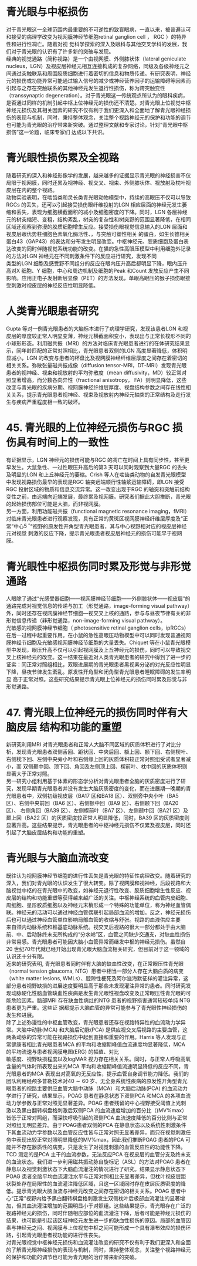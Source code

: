# 青光眼与中枢损伤  
对于青光眼这一全球范围内最重要的不可逆性的致盲眼病，一直以来，被普遍认可和接受的病理学改变为视网膜神经节细胞retinal ganglion cell ， RGC ）的特异性和进行性凋亡。随着对视 觉科学探索的深入及眼科与其他交叉学科的发展，我们对于青光眼的认识有了许多新的突破与发现。  
经典的视觉通路（简称视路）是一个由视网膜、外侧膝状体（lateral geniculate nucleus，LGN）及视皮层神经元相互连接构成的复杂网络，同级及各级神经元之间通过突触联系和周围胶质细胞进行着密切的信息和物质传递。有研究表明，神经元的损伤或功能异常可能通过输入信号的减少或神经营养因子的运输障碍等因素而引起与之存在突触联系的其他神经元发生退行性损伤，称为跨突触变性（transsynaptic degeneration）。对于青光眼这一传统观点所认为的眼科疾病，是否通过同样的机制引起中枢上位神经元的损伤还不清楚。对青光眼上位视觉中枢神经元损伤及其相关因素的研究不仅有利于我们更深入和全面地了解青光眼神经损伤的表现与机制，同时，秉持整体观念，关注整个视路神经元的保护和功能的调节也可能为青光眼的治疗带来新突破。通过整理文献和专家讨论，针对“青光眼中枢损伤”这一论题，临床专家们 达成以下共识。  
#  青光眼性损伤累及全视路  
随着研究的深入和神经影像学的发展，越来越多的证据显示青光眼的神经损害不仅局限于视网膜，同时还累及视神经、视交叉、视束、外侧膝状体、视放射及枕叶视皮层在内的整个视路。  
动物实验表明，在啮齿类和灵长类青光眼动物模型中，持续的高眼压不仅可以导致RGCs 的丢失，还可以引起接受损伤眼纤维投射的LGN 相应层面的神经元发生萎缩和丢失，表现为细胞横截面积的减小及细胞密度的下降。同时，LGN 各层神经元的树突缩短、变粗，结构紊乱，树突的复杂性和树突野的范围显著降低，在相同区域还观察到弥漫的胶质细胞增生反应。接受损伤眼视觉信息输入的LGN 层面和视皮层眼优势柱细胞色素氧化酶活性、，与突触可塑性相关 的蛋白，如生长锥相关蛋白43（GAP43）的表达和分布发生明显改变。中枢神经元、胶质细胞及蛋白表达改变的同时伴随视觉系统功能的改变。在猫的急性高眼压模型中利用细胞外记录的方法对LGN 神经元在不同刺激条件下的反应进行研究，发现不同  
类型的LGN 细胞及感受野不同组分的反应在眼内压升高后都明显下降，眼内压升高对X 细胞、Y 细胞，中心和周边机制及细胞的Peak 和Count 发放反应产生不同影响。应用正电子发射断层显像（PET）的方法发现，单眼高眼压的猴子损伤眼接受刺激时视皮层的神经反应性明显降低。  
#  人类青光眼患者研究  
Gupta 等对一例青光眼患者的大脑标本进行了病理学研究，发现该患者LGN 和视皮层的厚度较正常人明显变薄，神经元横截面积变小，表现出与正常长梭形不同的小球形形态。利用磁共振（MRI）的方法对临床青光眼患者进行的在体研究结果显示，同年龄匹配的正常对照相比，青光眼患者双侧的LGN 高度显著降低，体积明显减小，LGN 的改变与患者的杯盘比及视网膜神经纤维层厚度之间存在着密切的相关关系。弥散张量磁共振成像（diffusion tensor-MRI，DT-MRI）发现青光眼患者的视神经、视束和视放射的平均弥散度（mean diffusivity，MD）较正常对照显著增高，而分数各向异性（fractional anisotropy， FA）则明显降低，这些改变与青光眼的疾病分期、视网膜神经纤维层厚度、视盘结构参数之间存在线性相关关系，提示青光眼患者视神经、视束及视放射内神经元轴突的正常结构及走行发生与疾病严重程度相一致的破坏。  
# 45. 青光眼的上位神经元损伤与RGC 损伤具有时间上的一致性  
有证据显示，LGN 神经元的损伤可能与RGC 的凋亡在时间上具有同步性，甚至更早发生。大鼠急性、一过性眼压升高后的第3 天可以同时观察到大量RGC 的丢失及明显的LGN 和上丘神经元的萎缩。Crish 等人在啮齿类动物的自发青光眼模型中发现视路损伤最早的表现是RGC 轴突远端顺行性轴浆运输障碍，即LGN 接受RGC 投射区域的物质和信息交流异常。这一改变出现于RGC 的轴突和突触前结构变性之前，由远端向近端发展，最终累及视网膜。研究者们据此大胆推断，青光眼的起始损伤部位可能是大脑，而非视网膜。  
另一方面，利用功能磁共振（functional magnetic resonance imaging，fMRI）对临床青光眼患者进行观察发现，具有正常的黄斑区视网膜神经纤维层厚度及“正常”中心$5\,^{\circ}$°视野的原发性开角型青光眼患者，其与中心视野相对应的视皮层神经元对视觉 刺激的反应下降，提示青光眼患者视皮层神经元的损伤可能早于视网膜。  
#  青光眼性中枢损伤同时累及形觉与非形觉通路  
人眼除了通过“光感受器细胞——视网膜神经节细胞——外侧膝状体——视皮层”的通路完成对视觉信息的传递与加工（形觉通路，image-forming visual pathway）外，同时还存在视网膜神经节细胞—视交叉上核的通路，参与与昼夜节律有关的非形觉信息传递（非形觉通路，non-image-forming visual pathway）。  
光敏感的视网膜神经节细胞（ photosensitive retinal ganglion  cells，ipRGCs）在后一过程中起重要作用。在小鼠的急性高眼压动物模型中可以同时发现普通视网膜神经节细胞及光敏感视网膜神经节细胞的大量丢失。Chiquet 等在小鼠青光眼模型中发现，眼压升高不仅可以引起视网膜及上丘神经元的损伤，同时可以导致视交叉上核神经元的改变。这一结果在最近对人类青光眼患者的研究中得到了进一步的证实：同正常对照组相比，双眼进展期的青光眼患者黑视素分泌的对光反应性明显下降，昼夜节律发生紊乱。原发性开角型和闭角型青光眼患者睡眠障碍的发生率明显 高于正常对照。这些研究结果提示青光眼上位神经元的损伤同时累及形觉与非形觉通路。  
# 47.  青光眼上位神经元的损伤同时伴有大脑皮层 结构和功能的重塑  
新研究利用MRI 对青光眼患者和正常人大脑不同区域的灰质体积进行了对比分析，发现青光眼患者双侧舌回、距状回、中央后回、额上回、额下回、右侧楔叶、右侧枕下回、左侧中央旁小叶和右侧缘上回的灰质体积较正常对照组受试者显著减小，而 双侧颞中回、顶下回、角回及左侧顶上回、楔前叶、枕中回的灰质体积则显著大于正常对照。  
另一研究小组利用基于体素的形态学分析对青光眼患者全脑的灰质密度进行了研究，发现早期青光眼患者并没有发生大脑灰质密度的变化，而在进展期—晚期的青光眼患者中，双侧初级视皮层（BA17 区和BA18 区）、双侧旁中央小叶（BA5 区）、右侧中央前回（BA6 区）、右侧额中回（BA9 区）、右侧颞下回（BA20区）、 右侧角回（BA39 区）、左侧楔前叶（BA7 区）、左侧颞中回（BA21 区）及颞上回（BA22 区）的灰质密度较正常人明显降低，同时，BA39 区的灰质密度则显著升高。这些结果提示，青光眼患者的中枢神经元损伤不仅累及视皮层，同时还引起了大脑皮层结构和功能的重塑。  
#  青光眼与大脑血流改变  
既往认为视网膜神经节细胞的进行性丢失是青光眼的特征性病理改变。随着研究的深入，我们对青光眼的认识发生了很大转变。除了视网膜和视神经，后段视路和大脑视觉中枢的在青光眼中的改变，如神经元退行性改变、胶质细胞增生性反应、视皮层的结构和功能重塑等获得越来越广泛的关注。中枢神经系统的血管内皮细胞、周细胞、星形胶质细胞以及神经元末梢形成一个特殊的功能单位，称为神经血管偶联。神经元的活动可以通过神经血管偶联引起局部血流的增加。反之，神经元损伤后也可以通过神经血管单位影响局部血管的收缩与舒张。视路的血液供应主要  
来自颈内动脉系统和椎基底动脉系统。视交叉后视路的很大一部分都处于由大脑前、中、后动脉终末支所构成的“分水岭”区，血管之间缺少交通支，对缺血性损伤非常易感。青光眼患者可能因大脑小血管异常而继发中枢的神经元损伤。虽然自20 世纪70年代就已经开始出现青光眼大脑血流相关研究，但目前对于这一领域的认识还十分有限。  
近来的研究表明, 青光眼患者同时伴有大脑的缺血性改变，在正常眼压性青光眼（normal tension glaucoma, NTG）患者中相当一部分人存在大脑白质的病变（white matter lesions, WMLs）、腔隙性梗死及阿尔滋海默征样的灌注异常，这部分患者视野缺损的进展速度要明显高于那些未发现灌注异常的患者。同时研究发现动脉硬化性脑血管缺血性疾病是发生青光眼性视盘改变及正常眼压性青光眼的可能危险因素。脑部MRI 存在缺血性病灶的NTG  患者的视野损害通常较较单纯 NTG  患者更为严重。这些证 据都提示大脑血管的异常可能参与了青光眼性神经损伤的发生和进展。  
除了上述弥漫性的中枢血管改变，青光眼患者还存在视路特异性的血流动力学异常。大脑中动脉(MCA) 和大脑后动脉(PCA) 是供应视交叉后视路的主要血管，这两条动脉的异常可能在视路损伤中起到直接和重要的作用。Harris 等人发现与正常健康者相比青光眼患者MCA 的平均和收缩期峰值血流速度均显著降低，MCA 的平均流速与患者视网膜电图(ERG) 的幅值、对比  
敏感度、视野缺损程度以及logMAR 视力存在相关关系。同时，与正常人呼吸高氧含量的气体时所表现出来的MCA 平均和收缩期峰值流速明显降低的反应不同，青光眼患者的MCA 表现出对高氧的无反应性，提示血管自身调节能力降低。我们的团队利用经颅多普勒技术对$40\sim60$ 岁、无全身系统性疾病的原发性开角型青光眼患者的视路主要供应血管大脑中动脉（MCA）和大脑后动脉(PCA) 的血流动力学进行了研究，结果显示，POAG 患者在静息状态下双侧PCA 和MCA 的各项血流动力学参数与正常对照无显著差异。POAG 患者残留的中心视野接受阈值上光刺激以及黑白翻转棋盘格刺激后双侧PCA 的血流速度增加的百分比（$\mathrm{(MV\%max}$）皆低于正常对照组，而深快呼吸引起的双侧PCA 血流速度降低的百分比则与正常对照组无明显差异。由于POAG患者双侧的PCA 在静息状态以及系统性刺激条件下其血流动力学参数以及血管反应性皆与正常对照无显著差异，而只在视觉刺激任务中表现出较正常对照明显降低的MV%max，因此我们推断POAG 患者的PCA 可能并不存在器质性的病变，只是发生了对视觉刺激的血管反应性的功能性下降。TCD 测定的是PCA 主干的血流参数，无法反应PCA 在视皮层的血管分支及终末支的血流状态。我们进一步利用磁共振动脉自旋标记（ASL）的方法对POAG 患者在静息以及视觉刺激状态下大脑血流灌注的情况进行了研究。结果显示静息状态下POAG 患者全脑平均血流灌注水平与正常对照相比无显著差异，但枕叶视皮层距状裂处存在局限性的血流灌注降低区域，且这一区域同时存在皮层灰质密度的降低。提示青光眼大脑血流与神经元改变之间存在密切的相关关系。POAG 患者中心“正常”视野内给予黑白翻转棋盘格刺激发生双侧枕叶后极部血流灌注的显著增加，但其血流灌注增加的范围明显小于对照组。这些结果提示，青光眼存在广泛的视路神经元的损伤，同时伴随相应部位的血流灌注下降，后者可能是神经元损伤的结果，也可能是引起该区域神经元发生进一步的缺血性损伤的原因。局部的血管因素与神经元之间、视网膜与上位视觉中枢之间可能形成一个具有瀑布效应的损伤环路，引起青光眼患者视功能的进行性丧失。  
对青光眼视觉中枢神经元损伤和血流灌注改变的研究不仅有利于我们更深入和全面的了解青光眼神经损伤的表现与机制，同时，秉持整体观念，关注整个视路神经元的保护和功能的调节也可能为青光眼的治疗带来新的突破。  
